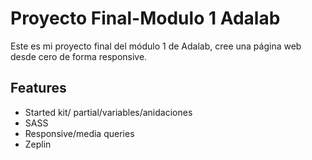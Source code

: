 # Proyecto Final-Modulo 1 Adalab

Este es mi proyecto final del módulo 1 de Adalab, cree una página web desde cero de forma responsive.

## Features

- Started kit/ partial/variables/anidaciones
- SASS
- Responsive/media queries
- Zeplin

